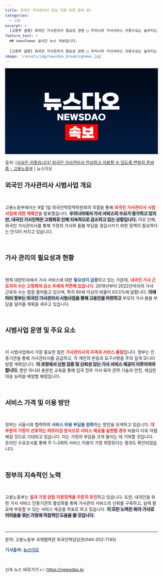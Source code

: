 ```yaml
---
title: 외국인 가사관리사 안심 이용 위한 준비 중!
categories:
  - 고용
excerpt: >
  [고용부 설명] 외국인 가사관리사 필요성 관련 □ 우리나라 가사서비스 이용수요는 높아지는 반면, 내국인 가사…
feature_text: >
  ## seoulnews 실시간 뉴스 속보입니다.

  [고용부 설명] 외국인 가사관리사 필요성 관련 □ 우리나라 가사서비스 이용수요는 높아지는 반면, 내국인 가사…
image: '/assets/img/newsdao_breakingnews.jpg'
---
```


![뉴스다오 속보](/assets/img/newsdao_breakingnews.jpg)

<p>출처: <a href="https://newsdao.kr/1800" rel="dofollow">[사실은 이렇습니다] 외국인 가사관리사 안심하고 이용할 수 있도록 면밀히 준비 중 - 고용노동부</a> | 뉴스다오</p>

<h2 data-ke-size="size26">외국인 가사관리사 시범사업 개요</h2>

<p data-ke-size="size16">&nbsp;</p>

고용노동부에서는 9월 1일 외국인력정책위원회의 의결을 통해 <b><span style="color: #ee2323;">외국인 가사관리사 시범사업에 대한 계획안</span></b>을 발표했습니다. <b><span style="background-color: #21538527;">우리나라에서 가사 서비스의 수요가 증가하고 있지만, 내국인 가사인력은 고령화로 인해 지속적으로 감소하고 있는 상황입니다.</span></b> 이로 인해, 외국인 가사관리사를 통해 가정의 가사와 돌봄 부담을 경감시키기 위한 정책이 필요하다는 인식이 커지고 있습니다. 

<p data-ke-size="size16">&nbsp;</p>

<h2 data-ke-size="size26">가사 관리의 필요성과 현황</h2>

<p data-ke-size="size16">&nbsp;</p>

현재 대한민국에서 가사 서비스에 대한 <b><span style="color: #1a5490;">필요성이 급증</span></b>하고 있는 가운데, <b><span style="color: #ee2323;">내국인 가사 근로자의 수는 고령화와 감소 추세에 직면해 있습니다.</span></b> 2019년부터 2022년까지의 가사 근로자 수는 점점 줄어들고 있으며, 특히 60세 이상의 비율이 63.5%에 달합니다. <b><span style="background-color: #21538527;">이에 따라 정부는 외국인 가사관리사 시범사업을 통해 고용안을 마련하고</span></b> 부모의 가사·돌봄 부담을 덜어줄 계획을 세우고 있습니다.

<p data-ke-size="size16">&nbsp;</p>

<h2 data-ke-size="size26">시범사업 운영 및 주요 요소</h2>

<p data-ke-size="size16">&nbsp;</p>

이 시범사업에서 가장 중요한 점은 <b><span style="color: #ee2323;">가사관리사의 자격과 서비스 품질</span></b>입니다. 정부는 인증기관을 통해 가사관리사를 공급하고, 각 개인의 반응과 요구사항을 주의 깊게 모니터링할 계획입니다. <b><span style="background-color: #21538527;">이 과정에서 신원 검증 및 신뢰성 있는 가사 서비스 제공이 이루어져야 합니다.</span></b> 뿐만 아니라 충분한 교육을 통해 입국 전후 가사·육아 관련 기술과 안전, 세심한 대응 능력을 배양할 예정입니다.

<p data-ke-size="size16">&nbsp;</p>

<h2 data-ke-size="size26">서비스 가격 및 이용 방안</h2>

<p data-ke-size="size16">&nbsp;</p>

정부는 서울시와 협력하여 <b><span style="color: #1a5490;">서비스 비용 부담을 완화</span></b>하는 방안을 모색하고 있습니다. <b><span style="color: #ee2323;">대부분의 가정이 선호하는 파트타임 방식으로 서비스 제공을 실현할 경우</span></b> 비용이 더욱 저렴해질 것으로 기대되고 있습니다. 이는 가정의 부담을 크게 줄이는 데 기여할 것입니다. 온라인 수요조사를 통해 주 1~3회의 서비스 이용이 가장 희망된다는 결과도 확인되었습니다.

<p data-ke-size="size16">&nbsp;</p>

<h2 data-ke-size="size26">정부의 지속적인 노력</h2>

<p data-ke-size="size16">&nbsp;</p>

고용노동부는 <b><span style="color: #ee2323;">일과 가정 양립 지원정책을 꾸준히 추진</span></b>하고 있습니다. 또한, 내국인을 위한 가사 서비스 인증기관의 활성화를 통해 가사관리 서비스의 신뢰를 구축하고, 실제 필요에 부응할 수 있는 서비스 제공을 목표로 하고 있습니다. <b><span style="background-color: #21538527;">이 모든 노력은 육아·가사로 어려움을 겪는 가정에 직접적인 도움을 줄 것입니다.</span></b>

<p data-ke-size="size16">&nbsp;</p>

<hr />

<p data-ke-size="size16">문의: 고용노동부 국제협력관 외국인력담당관(044-202-7145)</p> 

<p data-ke-size="size16"></p>

<p data-ke-size="size16"><b><span style="color: #1a5490;">기사출처:</span></b> <a href="https://newsdao.kr/1800"><b><span style="color: #1a5490;">뉴스다오</span></b></a></p>

<p data-ke-size="size16">&nbsp;</p> 

신속 뉴스 바로가기 👉 <a href="https://newsdao.kr" rel="dofollow">https://newsdao.kr</a>


